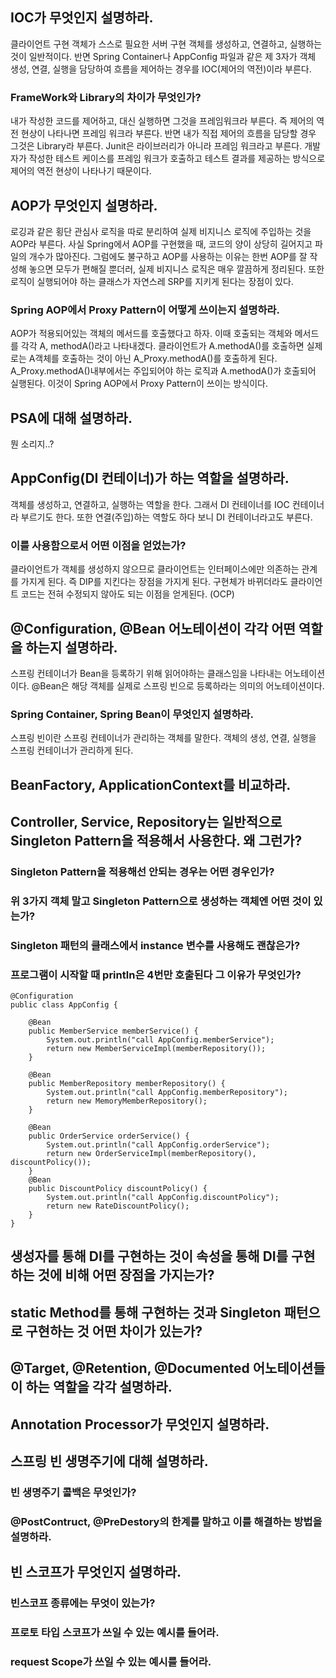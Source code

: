 ## IOC가 무엇인지 설명하라.
클라이언트 구현 객체가 스스로 필요한 서버 구현 객체를 생성하고, 연결하고, 실행하는 것이 일반적이다. 반면 Spring Container나 AppConfig 파일과 같은 제 3자가 객체 생성, 연결, 실행을 담당하여 흐름을 제어하는 경우를 IOC(제어의 역전)이라 부른다.

### FrameWork와 Library의 차이가 무엇인가?
내가 작성한 코드를 제어하고, 대신 실행하면 그것을 프레임워크라 부른다. 즉 제어의 역전 현상이 나타나면 프레임 워크라 부른다. 반면 내가 직접 제어의 흐름을 담당할 경우 그것은 Library라 부른다.
Junit은 라이브러리가 아니라 프레임 워크라고 부른다. 개발자가 작성한 테스트 케이스를 프레임 워크가 호출하고 테스트 결과를 제공하는 방식으로 제어의 역전 현상이 나타나기 때문이다.

## AOP가 무엇인지 설명하라.
로깅과 같은 횡단 관심사 로직을 따로 분리하여 실제 비지니스 로직에 주입하는 것을 AOP라 부른다. 사실 Spring에서 AOP를 구현했을 때, 코드의 양이 상당히 길어지고 파일의 개수가 많아진다. 그럼에도 불구하고 AOP를 사용하는 이유는 한번 AOP를 잘 작성해 놓으면 모두가 편해질 뿐더러, 실제 비지니스 로직은 매우 깔끔하게 정리된다. 또한 로직이 실행되어야 하는 클래스가 자연스레 SRP를 지키게 된다는 장점이 있다.

### Spring AOP에서 Proxy Pattern이 어떻게 쓰이는지 설명하라.
AOP가 적용되어있는 객체의 메서드를 호출했다고 하자. 이때 호출되는 객체와 메서드를 각각 A, methodA()라고 나타내겠다.
클라이언트가 A.methodA()를 호출하면 실제로는 A객체를 호출하는 것이 아닌 A_Proxy.methodA()를 호출하게 된다.
A_Proxy.methodA()내부에서는 주입되어야 하는 로직과 A.methodA()가 호출되어 실행된다. 이것이 Spring AOP에서 Proxy Pattern이 쓰이는 방식이다.

## PSA에 대해 설명하라.
뭔 소리지..?

## AppConfig(DI 컨테이너)가 하는 역할을 설명하라.
객체를 생성하고, 연결하고, 실행하는 역할을 한다. 그래서 DI 컨테이너를 IOC 컨테이너라 부르기도 한다. 또한 연결(주입)하는 역할도 하다 보니 DI 컨테이너라고도 부른다.

### 이를 사용함으로서 어떤 이점을 얻었는가?
클라이언트가 객체를 생성하지 않으므로 클라이언트는 인터페이스에만 의존하는 관계를 가지게 된다. 즉 DIP를 지킨다는 장점을 가지게 된다. 구현체가 바뀌더라도 클라이언트 코드는 전혀 수정되지 않아도 되는 이점을 얻게된다. (OCP)

## @Configuration, @Bean 어노테이션이 각각 어떤 역할을 하는지 설명하라.
스프링 컨테이너가 Bean을 등록하기 위해 읽어야하는 클래스임을 나타내는 어노테이션이다. @Bean은 해당 객체를 실제로 스프링 빈으로 등록하라는 의미의 어노테이션이다.

### Spring Container, Spring Bean이 무엇인지 설명하라.
스프링 빈이란 스프링 컨테이너가 관리하는 객체를 말한다. 객체의 생성, 연결, 실행을 스프링 컨테이너가 관리하게 된다. 

## BeanFactory, ApplicationContext를 비교하라.

## Controller, Service, Repository는 일반적으로 Singleton Pattern을 적용해서 사용한다. 왜 그런가?

### Singleton Pattern을 적용해선 안되는 경우는 어떤 경우인가?

### 위 3가지 객체 말고 Singleton Pattern으로 생성하는 객체엔 어떤 것이 있는가?

### Singleton 패턴의 클래스에서 instance 변수를 사용해도 괜찮은가?

### 프로그램이 시작할 때 println은 4번만 호출된다 그 이유가 무엇인가?
```
@Configuration
public class AppConfig {

    @Bean
    public MemberService memberService() {
        System.out.println("call AppConfig.memberService");
        return new MemberServiceImpl(memberRepository());
    }

    @Bean
    public MemberRepository memberRepository() {
        System.out.println("call AppConfig.memberRepository");
        return new MemoryMemberRepository();
    }

    @Bean
    public OrderService orderService() {
        System.out.println("call AppConfig.orderService");
        return new OrderServiceImpl(memberRepository(), discountPolicy());
    }
    @Bean
    public DiscountPolicy discountPolicy() {
        System.out.println("call AppConfig.discountPolicy");
        return new RateDiscountPolicy();
    }
}

``` 

## 생성자를 통해 DI를 구현하는 것이 속성을 통해 DI를 구현하는 것에 비해 어떤 장점을 가지는가?

## static Method를 통해 구현하는 것과 Singleton 패턴으로 구현하는 것 어떤 차이가 있는가?

## @Target, @Retention, @Documented 어노테이션들이 하는 역할을 각각 설명하라.

## Annotation Processor가 무엇인지 설명하라.

## 스프링 빈 생명주기에 대해 설명하라.

### 빈 생명주기 콜백은 무엇인가?

### @PostContruct, @PreDestory의 한계를 말하고 이를 해결하는 방법을 설명하라.

## 빈 스코프가 무엇인지 설명하라.

### 빈스코프 종류에는 무엇이 있는가?

### 프로토 타입 스코프가 쓰일 수 있는 예시를 들어라. 

### request Scope가 쓰일 수 있는 예시를 들어라.